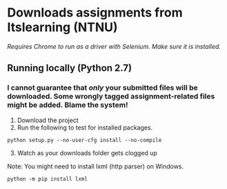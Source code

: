 # Downloads assignments from Itslearning (NTNU)
*Requires Chrome to run as a driver with Selenium. Make sure it is installed.*
## Running locally (Python 2.7)
### I cannot guarantee that *only* your submitted files will be downloaded. Some wrongly tagged assignment-related files might be added. Blame the system!
1) Download the project
2) Run the following to test for installed packages.
```shell
python setup.py --no-user-cfg install --no-compile
```
3) Watch as your downloads folder gets clogged up

Note:
You might need to install lxml (http parser) on Windows.
```shell
python -m pip install lxml
```
